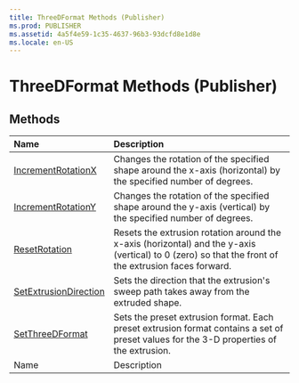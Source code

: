 ```yaml
---
title: ThreeDFormat Methods (Publisher)
ms.prod: PUBLISHER
ms.assetid: 4a5f4e59-1c35-4637-96b3-93dcfd8e1d8e
ms.locale: en-US
---
```



# ThreeDFormat Methods (Publisher)

## Methods



|**Name**|**Description**|
|:-----|:-----|
| [IncrementRotationX](threedformat.incrementrotationx-method-publisher.md)|Changes the rotation of the specified shape around the x-axis (horizontal) by the specified number of degrees.|
| [IncrementRotationY](threedformat.incrementrotationy-method-publisher.md)|Changes the rotation of the specified shape around the y-axis (vertical) by the specified number of degrees.|
| [ResetRotation](threedformat.resetrotation-method-publisher.md)|Resets the extrusion rotation around the x-axis (horizontal) and the y-axis (vertical) to 0 (zero) so that the front of the extrusion faces forward.|
| [SetExtrusionDirection](threedformat.setextrusiondirection-method-publisher.md)|Sets the direction that the extrusion's sweep path takes away from the extruded shape.|
| [SetThreeDFormat](threedformat.setthreedformat-method-publisher.md)|Sets the preset extrusion format. Each preset extrusion format contains a set of preset values for the 3-D properties of the extrusion.|
|Name|Description|

